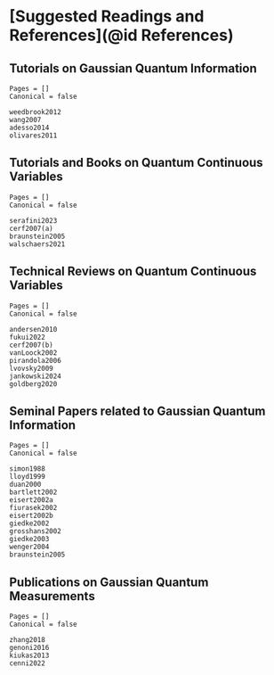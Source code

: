 # [Suggested Readings and References](@id References)

## Tutorials on Gaussian Quantum Information

```@bibliography
Pages = []
Canonical = false

weedbrook2012
wang2007
adesso2014
olivares2011
```

## Tutorials and Books on Quantum Continuous Variables

```@bibliography
Pages = []
Canonical = false

serafini2023
cerf2007(a)
braunstein2005
walschaers2021
```

## Technical Reviews on Quantum Continuous Variables

```@bibliography
Pages = []
Canonical = false

andersen2010
fukui2022
cerf2007(b)
vanLoock2002
pirandola2006
lvovsky2009
jankowski2024
goldberg2020
```

## Seminal Papers related to Gaussian Quantum Information

```@bibliography
Pages = []
Canonical = false

simon1988
lloyd1999
duan2000
bartlett2002
eisert2002a
fiurasek2002
eisert2002b
giedke2002
grosshans2002
giedke2003
wenger2004
braunstein2005
```

## Publications on Gaussian Quantum Measurements

```@bibliography
Pages = []
Canonical = false

zhang2018
genoni2016
kiukas2013
cenni2022
```